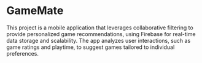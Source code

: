 # GameMate
This project is a mobile application that leverages collaborative filtering to provide personalized game recommendations, using Firebase for real-time data storage and scalability. The app analyzes user interactions, such as game ratings and playtime, to suggest games tailored to individual preferences.
